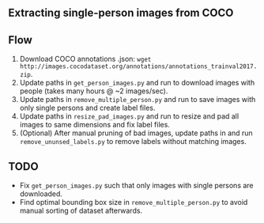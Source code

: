 Extracting single-person images from COCO
----------------------------------------------------------------------------

## Flow
1. Download COCO annotations .json: `wget http://images.cocodataset.org/annotations/annotations_trainval2017.zip`.
2. Update paths in `get_person_images.py` and run to download images with people (takes many hours @ ~2 images/sec).
3. Update paths in `remove_multiple_person.py` and run to save images with only single persons and create label files.
4. Update paths in `resize_pad_images.py` and run to resize and pad all images to same dimensions and fix label files.
5. (Optional) After manual pruning of bad images, update paths in and run `remove_ununsed_labels.py` to remove labels without matching images.



## TODO
- Fix `get_person_images.py` such that only images with single persons are downloaded.
- Find optimal bounding box size in `remove_multiple_person.py` to avoid manual sorting of dataset afterwards.
